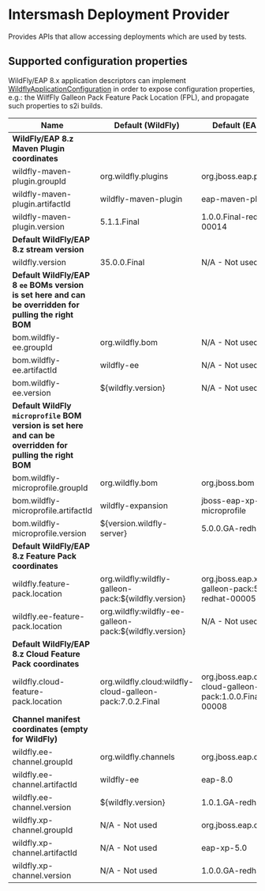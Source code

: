 # Intersmash Deployment Provider

Provides APIs that allow accessing deployments which are used by tests.

## Supported configuration properties

WildFly/EAP 8.x application descriptors can implement [WildflyApplicationConfiguration](../deployment-provider/src/main/java/org/jboss/intersmash/deployments/wildfly/WildflyApplicationConfiguration.java) in 
order to expose configuration properties, e.g.: the WilfFly Galleon Pack Feature Pack Location (FPL), and 
propagate such properties to s2i builds.

| Name                                                                                                       | Default (WildFly)                                        | Default (EAP XP 6)                                                  |
|------------------------------------------------------------------------------------------------------------|----------------------------------------------------------|---------------------------------------------------------------------|
| **WildFly/EAP 8.z Maven Plugin coordinates**                                                               |                                                          |                                                                     |
| wildfly-maven-plugin.groupId                                                                               | org.wildfly.plugins                                      | org.jboss.eap.plugins                                               |
| wildfly-maven-plugin.artifactId                                                                            | wildfly-maven-plugin                                     | eap-maven-plugin                                                    |
| wildfly-maven-plugin.version                                                                               | 5.1.1.Final                                              | 1.0.0.Final-redhat-00014                                            |
| **Default WildFly/EAP 8.z stream version**                                                                 |                                                          |                                                                     |
| wildfly.version                                                                                            | 35.0.0.Final                                             | N/A - Not used                                                      |
| **Default WildFly/EAP 8 `ee` BOMs version is set here and can be overridden for pulling the right BOM**    |                                                          |                                                                     |
| bom.wildfly-ee.groupId                                                                                     | org.wildfly.bom                                          | N/A - Not used                                                      |
| bom.wildfly-ee.artifactId                                                                                  | wildfly-ee                                               | N/A - Not used                                                      |
| bom.wildfly-ee.version                                                                                     | ${wildfly.version}                                       | N/A - Not used                                                      |
| **Default WildFly `microprofile` BOM version is set here and can be overridden for pulling the right BOM** |                                                          |                                                                     |
| bom.wildfly-microprofile.groupId                                                                           | org.wildfly.bom                                          | org.jboss.bom                                                       |
| bom.wildfly-microprofile.artifactId                                                                        | wildfly-expansion                                        | jboss-eap-xp-microprofile                                           |
| bom.wildfly-microprofile.version                                                                           | ${version.wildfly-server}                                | 5.0.0.GA-redhat-00009                                               |
| **Default WildFly/EAP 8.z Feature Pack coordinates**                                                       |                                                          |                                                                     |
| wildfly.feature-pack.location                                                                              | org.wildfly:wildfly-galleon-pack:${wildfly.version}      | org.jboss.eap.xp:wildfly-galleon-pack:5.0.0.GA-redhat-00005         |
| wildfly.ee-feature-pack.location                                                                           | org.wildfly:wildfly-ee-galleon-pack:${wildfly.version}   | N/A - Not used                                                      |
| **Default WildFly/EAP 8.z Cloud Feature Pack coordinates**                                                 |                                                          |                                                                     |
| wildfly.cloud-feature-pack.location                                                                        | org.wildfly.cloud:wildfly-cloud-galleon-pack:7.0.2.Final | org.jboss.eap.cloud:eap-cloud-galleon-pack:1.0.0.Final-redhat-00008 |
| **Channel manifest coordinates (empty for WildFly)**                                                       |                                                          |                                                                     |
| wildfly.ee-channel.groupId                                                                                 | org.wildfly.channels                                     | org.jboss.eap.channels                                              |
| wildfly.ee-channel.artifactId                                                                              | wildfly-ee                                               | eap-8.0                                                             |
| wildfly.ee-channel.version                                                                                 | ${wildfly.version}                                       | 1.0.1.GA-redhat-00003                                               |
| wildfly.xp-channel.groupId                                                                                 | N/A - Not used                                           | org.jboss.eap.channels                                              |
| wildfly.xp-channel.artifactId                                                                              | N/A - Not used                                           | eap-xp-5.0                                                          |
| wildfly.xp-channel.version                                                                                 | N/A - Not used                                           | 1.0.0.GA-redhat-00006                                               |